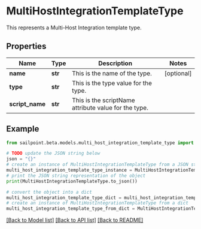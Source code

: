 # MultiHostIntegrationTemplateType

This represents a Multi-Host Integration template type.

## Properties

Name | Type | Description | Notes
------------ | ------------- | ------------- | -------------
**name** | **str** | This is the name of the type. | [optional] 
**type** | **str** | This is the type value for the type. | 
**script_name** | **str** | This is the scriptName attribute value for the type. | 

## Example

```python
from sailpoint.beta.models.multi_host_integration_template_type import MultiHostIntegrationTemplateType

# TODO update the JSON string below
json = "{}"
# create an instance of MultiHostIntegrationTemplateType from a JSON string
multi_host_integration_template_type_instance = MultiHostIntegrationTemplateType.from_json(json)
# print the JSON string representation of the object
print(MultiHostIntegrationTemplateType.to_json())

# convert the object into a dict
multi_host_integration_template_type_dict = multi_host_integration_template_type_instance.to_dict()
# create an instance of MultiHostIntegrationTemplateType from a dict
multi_host_integration_template_type_from_dict = MultiHostIntegrationTemplateType.from_dict(multi_host_integration_template_type_dict)
```
[[Back to Model list]](../README.md#documentation-for-models) [[Back to API list]](../README.md#documentation-for-api-endpoints) [[Back to README]](../README.md)


